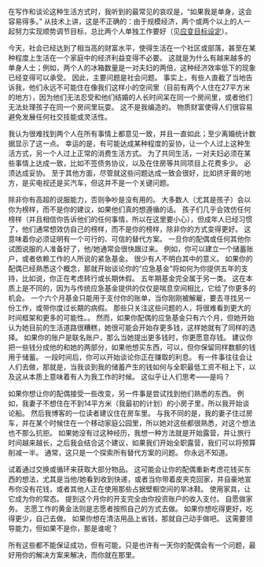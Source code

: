 在写作和谈论这种生活方式时，我听到的最常见的哀叹是，“如果我是单身，这会容易得多。”
从技术上讲，这是不正确的：由于规模经济，两个或两个以上的人一起努力实现顺势调节目标，总比两个人单独工作要好（见[应变目标设定]()）。

今天，社会已经达到了相当高的财富水平，使得生活在一个社区或部落，甚至在某种程度上生活在一个家庭中的经济利益变得不必要。
这就是为什么有越来越多的单身人士；例如，两个人的冰箱数量是一对夫妇的两倍，这种经济效率低下的现象已经变得可以承受。
因此，主要问题是社会问题。
事实上，有些人直截了当地告诉我，他们永远不可能住在像我们这样小的空间里（目前有两个人住在27平方米的地方），因为他们无法忍受和他们结婚的人长时间呆在同一个房间里，或者他们无法处理孩子在同一个房间里玩耍。
这不是我编造的。
物质财富使得人们很容易避免发展任何社交技能或灵活性。

我认为很难找到两个人在所有事情上都意见一致，并且一直如此；至少离婚统计数据显示了这一点。
幸运的是，有可能达成某种程度的妥协，让一个人过上这种生活方式，另一个人过上正常的消费生活方式。
为了共同生活，一对夫妇必须在某些事情上达成一致，比如不签债务协议，以及在住房等共同项目上花费多少。
必须达成妥协。
至于其他方面，尽管就这些问题达成一致会很好，比如挤牙膏的地方，是买电视还是买汽车，但这并不是一个关键问题。

除非你有高超的说服能力，否则争吵是没有用的。
大多数人（尤其是孩子）会以你为榜样，而不是你的建议，如果他们真的想遵循的话。
孩子们几乎会效仿任何榜样（并且相信你告诉他们的任何事情，所以在这里要小心），但成年人已经习惯了，他们通常想效仿自己的榜样，而不是你的榜样，除非你的方式变得更好。
这意味着你必须证明有一个可行的、可信的替代方案。
一旦你的配偶或任何其他你试图说服的人准备好了，他/她通常会很快跟过来。
例如，你可以建立一个储蓄账户，或者依赖工作的人所说的紧急基金。
很少有人不明白其中的意义。
如果你的配偶已经熟悉这个概念，那就开始谈论你的“应急基金”将如何为你提供五年的支持，比如说，你正在考虑转行或长期休假。
五年期基金完全属于另一类。
这在本质上是不同的，因为与传统应急基金提供的仅仅是喘息空间相比，它给了你更多的机会。
一个六个月基金只能用于支付你的账单，当你刚刚被解雇，要去寻找另一份工作，或带你度过长期的病假。
那些只关注这些问题的人，将很难看到更大的时间框架和更多的可能性。。
然而，如果你配偶的应急基金只有六个月，但她开始认为她目前的生活道路很糟糕，她很可能会开始存更多钱，这样她就有了同样的选择。
如果你的账户是联名账户，那么当她提出更多钱时，你更愿意存钱。
建议你把一些钱分成他的和她的两部分，如果他想买东西，可以，但你保留同样数额的钱用于储蓄。
一段时间后，你可以开始谈论你正在赚取的利息。
有一件事往往会让人们去做，那就是，当我谈到我的储蓄产生的钱如何与全职最低工资不相上下，以及这从本质上意味着有人为我工作的时候。
这似乎让人们思考——是吗？

如果你想让你的配偶接受一些改变，另一件事是尝试找到他们熟悉的东西。
例如，我妻子不想住在不到14平方米（我最初的计划）的小房子里，所以我开始谈论船。
然后我博客的一位读者建议住在房车里。
与我不同的是，我的妻子住过房车，并在某个时候住在一个移动家庭公园里，所以她对这些都很熟悉，对这个想法也不那么抗拒。
如果她没有过这种经历，我想一种方法就是开始露营，并让旅行时间越来越长，之后我会结合这个建议，如果我们开始全职露营，我们可以将预算削减一半。
通常，这只是一个探索所有替代方案的问题。
你永远不知道。

试着通过交换或循环来获取大部分物品。
这可能会让你的配偶重新考虑花钱买东西的想法，尤其是当他/她看到收到快递，或者当你带着皮夹克回家，并自豪地宣布你没有花钱，或者其他人正在使用那些占据壁橱空间的旱冰鞋。
使用家具，让它成为你的常态。
提到这个月你的开支完全由你投资账户的收入支付。
自愿做家务。
志愿工作的黄金法则是志愿者按照自己的方式去做。
如果你想吃得更好，吃得更少，自己去做。
如果你想在清洁用品上省钱，那就自己动手做吧。
这需要领导能力，但如果不是你，那是谁呢？

所有这些都不能保证成功，但有可能，只是也许有一天你的配偶会有一个问题，最好用你的解决方案来解决，而你就在那里。
